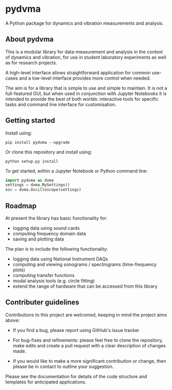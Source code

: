 # pydvma

A Python package for dynamics and vibration measurements and analysis.


## About pydvma

This is a modular library for data-measurement and analysis in the context of dynamics and vibration, for use in student laboratory experiments as well as for research projects.

A high-level interface allows straightforward application for common use-cases and a low-level interface provides more control when needed.

The aim is for a library that is simple to use and simple to maintain. It is not a full-featured GUI, but when used in conjunction with Jupyter Notebooks it is intended to provide the best of both worlds: interactive tools for specific tasks and command line interface for customisation.


## Getting started

Install using:
```
pip install pydvma --upgrade
```

Or clone this repository and install using:

```
python setup.py install
```

To get started, within a Jupyter Notebook or Python command line:

```python
import pydvma as dvma
settings = dvma.MySettings()
osc = dvma.Oscilloscope(settings)
```

## Roadmap

At present the library has basic functionality for:

- logging data using sound cards
- computing frequency domain data
- saving and plotting data

The plan is to include the following functionality:

- logging data using National Instrument DAQs
- computing and viewing sonograms / spectrograms (time-frequency plots)
- computing transfer functions
- modal analysis tools (e.g. circle fitting)
- extend the range of hardware that can be accessed from this library


## Contributer guidelines

Contributions to this project are welcomed, keeping in mind the project aims above:

- If you find a bug, please report using GitHub's issue tracker

- For bug-fixes and refinements: please feel free to clone the repository, make edits and create a pull request with a clear description of changes made.

- If you would like to make a more significant contribution or change, then please be in contact to outline your suggestion.

Please see the documentation for details of the code structure and templates for anticipated applications.
